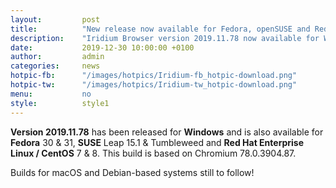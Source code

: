 ```yaml
---
layout: 		post
title:  		"New release now available for Fedora, openSUSE and Red Hat Enterprise Linux."
description: 	"Iridium Browser version 2019.11.78 now available for Windows and SUSE."
date:	 		2019-12-30 10:00:00 +0100
author:			admin
categories:		news
hotpic-fb:		"/images/hotpics/Iridium-fb_hotpic-download.png"
hotpic-tw:		"/images/hotpics/Iridium-tw_hotpic-download.png"
menu: 			no
style: 			style1
---
```


**Version 2019.11.78** has been released for **Windows** and is also available for **Fedora** 30 & 31, 
**SUSE** Leap 15.1 & Tumbleweed and **Red Hat Enterprise Linux / CentOS** 7 & 8. This build is based on Chromium 78.0.3904.87.    

Builds for macOS and Debian-based systems still to follow!   

<a id="download-parser2" class="button download" title="download Iridium Browser"></a>